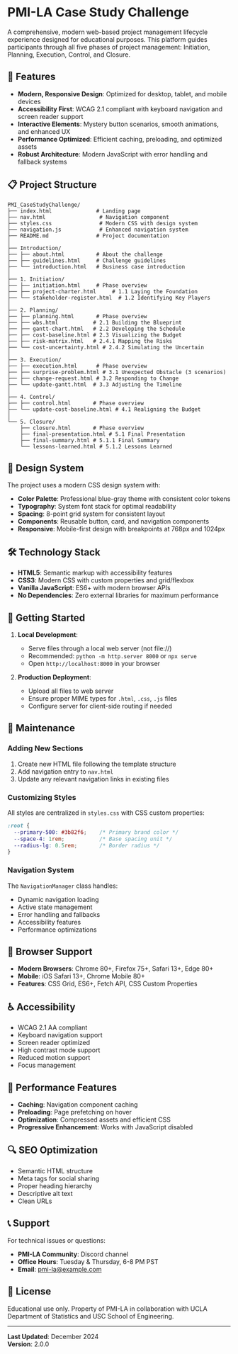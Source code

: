 # PMI-LA Case Study Challenge

A comprehensive, modern web-based project management lifecycle experience designed for educational purposes. This platform guides participants through all five phases of project management: Initiation, Planning, Execution, Control, and Closure.

## 🚀 Features

- **Modern, Responsive Design**: Optimized for desktop, tablet, and mobile devices
- **Accessibility First**: WCAG 2.1 compliant with keyboard navigation and screen reader support
- **Interactive Elements**: Mystery button scenarios, smooth animations, and enhanced UX
- **Performance Optimized**: Efficient caching, preloading, and optimized assets
- **Robust Architecture**: Modern JavaScript with error handling and fallback systems

## 📋 Project Structure

```
PMI_CaseStudyChallenge/
├── index.html              # Landing page
├── nav.html                 # Navigation component
├── styles.css               # Modern CSS with design system
├── navigation.js            # Enhanced navigation system
├── README.md               # Project documentation
│
├── Introduction/
├── ├── about.html          # About the challenge
├── ├── guidelines.html     # Challenge guidelines
├── └── introduction.html   # Business case introduction
│
├── 1. Initiation/
├── ├── initiation.html     # Phase overview
├── ├── project-charter.html     # 1.1 Laying the Foundation
├── └── stakeholder-register.html  # 1.2 Identifying Key Players
│
├── 2. Planning/
├── ├── planning.html       # Phase overview
├── ├── wbs.html           # 2.1 Building the Blueprint
├── ├── gantt-chart.html   # 2.2 Developing the Schedule
├── ├── cost-baseline.html # 2.3 Visualizing the Budget
├── ├── risk-matrix.html   # 2.4.1 Mapping the Risks
├── └── cost-uncertainty.html # 2.4.2 Simulating the Uncertain
│
├── 3. Execution/
├── ├── execution.html      # Phase overview
├── ├── surprise-problem.html # 3.1 Unexpected Obstacle (3 scenarios)
├── ├── change-request.html # 3.2 Responding to Change
├── └── update-gantt.html  # 3.3 Adjusting the Timeline
│
├── 4. Control/
├── ├── control.html       # Phase overview
├── └── update-cost-baseline.html # 4.1 Realigning the Budget
│
└── 5. Closure/
    ├── closure.html       # Phase overview
    ├── final-presentation.html # 5.1 Final Presentation
    ├── final-summary.html # 5.1.1 Final Summary
    └── lessons-learned.html # 5.1.2 Lessons Learned
```

## 🎨 Design System

The project uses a modern CSS design system with:

- **Color Palette**: Professional blue-gray theme with consistent color tokens
- **Typography**: System font stack for optimal readability
- **Spacing**: 8-point grid system for consistent layout
- **Components**: Reusable button, card, and navigation components
- **Responsive**: Mobile-first design with breakpoints at 768px and 1024px

## 🛠 Technology Stack

- **HTML5**: Semantic markup with accessibility features
- **CSS3**: Modern CSS with custom properties and grid/flexbox
- **Vanilla JavaScript**: ES6+ with modern browser APIs
- **No Dependencies**: Zero external libraries for maximum performance

## 🚦 Getting Started

1. **Local Development**:
   - Serve files through a local web server (not file://)
   - Recommended: `python -m http.server 8000` or `npx serve`
   - Open `http://localhost:8000` in your browser

2. **Production Deployment**:
   - Upload all files to web server
   - Ensure proper MIME types for `.html`, `.css`, `.js` files
   - Configure server for client-side routing if needed

## 🔧 Maintenance

### Adding New Sections

1. Create new HTML file following the template structure
2. Add navigation entry to `nav.html`
3. Update any relevant navigation links in existing files

### Customizing Styles

All styles are centralized in `styles.css` with CSS custom properties:

```css
:root {
  --primary-500: #3b82f6;    /* Primary brand color */
  --space-4: 1rem;           /* Base spacing unit */
  --radius-lg: 0.5rem;       /* Border radius */
}
```

### Navigation System

The `NavigationManager` class handles:
- Dynamic navigation loading
- Active state management
- Error handling and fallbacks
- Accessibility features
- Performance optimizations

## 📱 Browser Support

- **Modern Browsers**: Chrome 80+, Firefox 75+, Safari 13+, Edge 80+
- **Mobile**: iOS Safari 13+, Chrome Mobile 80+
- **Features**: CSS Grid, ES6+, Fetch API, CSS Custom Properties

## ♿ Accessibility

- WCAG 2.1 AA compliant
- Keyboard navigation support
- Screen reader optimized
- High contrast mode support
- Reduced motion support
- Focus management

## 🚀 Performance Features

- **Caching**: Navigation component caching
- **Preloading**: Page prefetching on hover
- **Optimization**: Compressed assets and efficient CSS
- **Progressive Enhancement**: Works with JavaScript disabled

## 🔍 SEO Optimization

- Semantic HTML structure
- Meta tags for social sharing
- Proper heading hierarchy
- Descriptive alt text
- Clean URLs

## 📞 Support

For technical issues or questions:

- **PMI-LA Community**: Discord channel
- **Office Hours**: Tuesday & Thursday, 6-8 PM PST
- **Email**: pmi-la@example.com

## 📝 License

Educational use only. Property of PMI-LA in collaboration with UCLA Department of Statistics and USC School of Engineering.

---

**Last Updated**: December 2024  
**Version**: 2.0.0 
